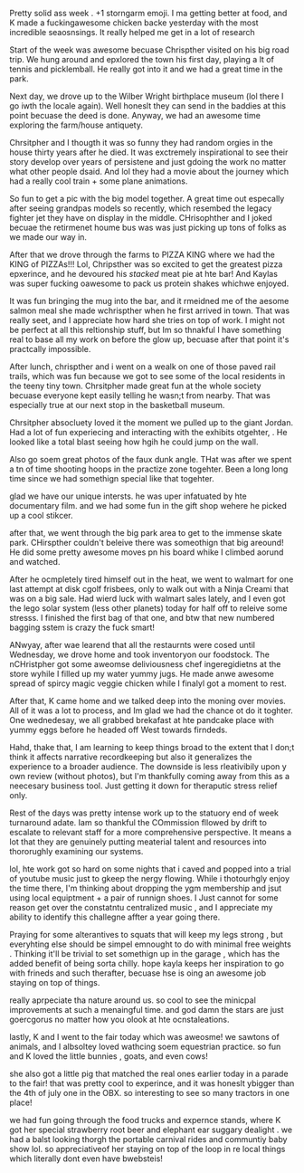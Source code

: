Pretty solid ass week . +1 storngarm emoji. I ma getting better at food, and K made a fuckingawesome chicken backe yesterday with the most incredible seaosnsings. It really helped me get in a lot of research

Start of the week was awesome becuase Chrispther visited on his big road trip. We hung around and epxlored the town his first day, playing a lt of tennis and picklemball. He really got into it and we had a great time in the park.

Next day, we drove up to the Wilber Wright birthplace museum (lol there I go iwth the locale again). Well honeslt they can send in the baddies at this point becuase the deed is done. Anyway, we had an awesome time exploring the farm/house antiquety. 

Chrsitpher and I thougth it was so funny they had random orgies in the house thirty years after he died. It was exctremely inspirational to see their story develop over years of persistene and just gdoing the work no matter what other people dsaid. And lol they had a movie about the journey which had a really cool train + some plane animations.

So fun to get a pic with the big model together. A great time out especally after seeing grandpas models so recently, which resembed the legacy fighter jet they have on display in the middle. CHrisophther and I joked becuae the retirmenet houme bus was was just picking up tons of folks as we made our way in.

After that we drove through the farms to PIZZA KING where we had the KING of PIZZAs!!! Lol, Chripsther was so excited to get the greatest pizza epxerince, and he devoured his _stacked_ meat pie at hte bar! And Kaylas was super fucking oawesome to pack us protein shakes whichwe enjoyed.

It was fun bringing the mug into the bar, and it rmeidned me of the aesome salmon meal she made wchrispther when he first arrived in town. That was really seet, and I appreciate how hard she tries on top of work. I might not be perfect at all this reltionship stuff, but Im so thnakful I have something real to base all my work on before the glow up, becuase after that point it's practcally impossible.

After lunch, chrispther and i went on a wealk on one of those paved rail trails, which was fun because we got to see some of the local residents in the teeny tiny town. Chrsitpher made great fun at the whole society becuase everyone kept easily telling he wasn;t from nearby. That was especially true at our next stop in the basketball museum.

Chrsitpher absocluety loved it the moment we pulled up to the giant Jordan. Had a lot of fun experiecing and interacting with the exhibits otgehter, . He looked like a total blast seeing how hgih he could jump on the wall. 

Also go soem great photos of the faux dunk angle. THat was after we spent a tn of time shooting hoops in the practize zone togehter. Been a long long time since we had somethign special like that togehter.

glad we have our unique intersts. he was uper infatuated by hte documentary film. and we had some fun in the gift shop wehere he picked up a cool stikcer.

after that, we went through the big park area to get to the immense skate park. CHirspther couldn't beleive there was someothign that big areound!  He did some pretty awesome moves pn his board whike I climbed aorund and watched. 

After he ocmpletely tired himself out in the heat, we went to walmart for one last attempt at disk cgolf frisbees, only to walk out with a Ninja Creami that was on a big sale. Had wierd luck with walmart sales lately, and I even got the lego solar system (less other planets) today for half off to releive some stresss. I finished the first bag of that one, and btw that new numbered bagging sstem is crazy the fuck smart!

ANwyay, after wae learend that all the restaurnts were cosed until Wednesday, we drove home and took inventoryon our foodstock. The nCHristpher got some aweomse deliviousness chef ingeregidietns at the store wyhile I filled up my water yummy jugs. He made anwe awesome spread of spircy magic veggie chicken while I finalyl got a moment to rest.

After that, K came home and we talked deep into the moning over movies. All of it was a lot to process, and Im glad we had the chance ot do it toghter. One wednedesay, we all grabbed brekafast at hte pandcake place with yummy eggs before he headed off West towards firndeds.

Hahd, thake that, I am learning to keep things broad to the extent that I don;t think it affects narrative recordkeeping but also it generalizes the experience to a broader audience. The downside is less rleativibily upon  y own review (without photos), but I'm thankfully coming away from this as a neecesary business tool. Just getting it down for theraputic stress relief only.

Rest of the days was pretty intense work up to the statuory end of week turnaround adate.  Iam so thankful the COmmission fllowed by drift to escalate to relevant staff for a more comprehensive perspective. It means a lot that they are genuinely putting meaterial talent and resources into thororughly examining our systems.

lol, hte work got so hard on some nights that i caved and popped into a trial of youtube music just to gkeep the nergy flowing. While i thotourhgly enjoy the time there, I'm thinking about dropping the ygm membership and jsut using local equiptment + a pair of runnign shoes. I Just cannot for some reason get over the constatntu centralized music , and I appreciate my ability to identify this challegne affter a year going there.

Praying for some alterantives to squats that will keep my legs strong , but everyhting else should be simpel emnought to do with minimal free weights . Thinking it'll be trivial to set somethign up in the garage , which has the added benefit of being sorta chilly. hope kayla keeps her inspiration to go with frineds and such therafter, becuase hse is oing an awesome job staying on top of things.

really aprpeciate tha nature around us. so cool to see the minicpal improvements at such a menaingful time. and god damn the stars are just goercgorus no matter how you olook at hte ocnstaleations.

lastly, K and I went to the fair today which was aweosme! we sawtons of animals, and I albsoltey loved wathcing soem equestrian practice. so fun and K loved the little bunnies , goats, and even cows! 

she also got a little pig that matched the real ones earlier today in a parade to the fair! that was pretty cool to experince, and it was honeslt ybigger than the 4th of july one in the OBX. so interesting to see so many tractors in one place! 


we had fun going through the food trucks and expernce stands, where K got her special strawberry root beer and elephant ear suggary dealight . we had a balst looking thorgh the portable carnival rides and communtiy baby show lol. so appreciativeof her staying on top of the loop in re local things which literally dont even have bwebsteis!
